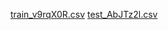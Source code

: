 [train_v9rqX0R.csv](https://github.com/user-attachments/files/17903935/train_v9rqX0R.csv)
[test_AbJTz2l.csv](https://github.com/user-attachments/files/17903941/test_AbJTz2l.csv)
